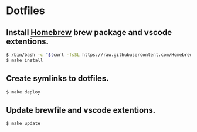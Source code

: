 # Dotfiles

## Install [Homebrew](https://brew.sh/) brew package and vscode extentions.
```bash
$ /bin/bash -c "$(curl -fsSL https://raw.githubusercontent.com/Homebrew/install/HEAD/install.sh)"
$ make install
```

## Create symlinks to dotfiles.
```bash
$ make deploy
```

## Update brewfile and vscode extentions.
```bash
$ make update
```
